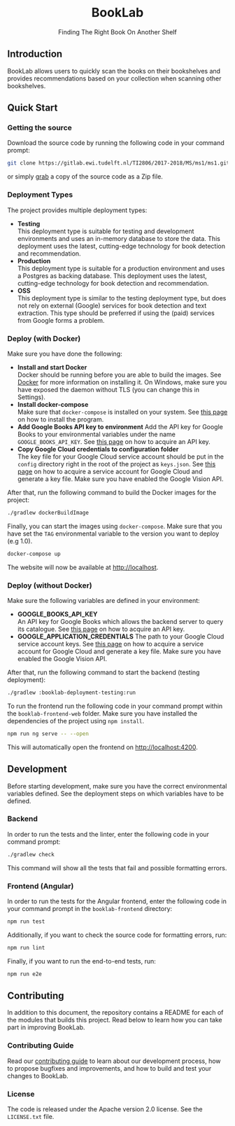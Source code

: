 <div align="center"> 
    <!--<img width="500px" alt="BookLab Logo">-->
    <br> 
    <h1>BookLab</h1> 
    Finding The Right Book On Another Shelf
</div>

## Introduction
BookLab allows users to quickly scan the books on their bookshelves and provides
recommendations based on your collection when scanning other bookshelves.

## Quick Start

### Getting the source
Download the source code by running the following code in your command prompt:
```sh
git clone https://gitlab.ewi.tudelft.nl/TI2806/2017-2018/MS/ms1/ms1.git
```
or simply 
[grab](https://gitlab.ewi.tudelft.nl/TI2806/2017-2018/MS/ms1/ms1/-/archive/master/ms1-master.zip) 
a copy of the source code as a Zip file.

### Deployment Types
The project provides multiple deployment types:
- **Testing**  
  This deployment type is suitable for testing and development environments and uses an in-memory database
  to store the data. This deployment uses the latest, cutting-edge technology for book detection and recommendation.
- **Production**  
  This deployment type is suitable for a production environment and uses a Postgres as backing database.
  This deployment uses the latest, cutting-edge technology for book detection and recommendation.
- **OSS**  
  This deployment type is similar to the testing deployment type, but does not rely on external (Google) services for
  book detection and text extraction. This type should be preferred if using the (paid) services from Google forms a problem.

### Deploy (with Docker)
Make sure you have done the following:
- **Install and start Docker**  
  Docker should be running before you are able to build the images. See [Docker](https://docker.com) for more information
  on installing it. On Windows, make sure you have exposed the daemon without TLS (you can change this in Settings).
- **Install docker-compose**  
  Make sure that `docker-compose` is installed on your system. See [this page](https://docs.docker.com/compose/install/)
  on how to install the program.
- **Add Google Books API key to environment**
  Add the API key for Google Books to your environmental variables under the name `GOOGLE_BOOKS_API_KEY`.
  See [this page](https://developers.google.com/books/docs/v1/using#APIKey) on how to acquire an API key.
- **Copy Google Cloud credentials to configuration folder**  
  The key file for your Google Cloud service account should be put in the `config` directory right in the root of the
  project as `keys.json`.
  See [this page](https://cloud.google.com/docs/authentication/getting-started) on how to acquire a service account for
  Google Cloud and generate a key file. Make sure you have enabled the Google Vision API.

After that, run the following command to build the Docker images for the project:
```sh
./gradlew dockerBuildImage
```

Finally, you can start the images using `docker-compose`. Make sure that you have set the `TAG` environmental variable
to the version you want to deploy (e.g 1.0).
```sh
docker-compose up
```

The website will now be available at [http://localhost](http://localhost).
### Deploy (without Docker)
Make sure the following variables are defined in your environment:
- **GOOGLE_BOOKS_API_KEY**   
  An API key for Google Books which allows the backend server to query its catalogue. See [this page](https://developers.google.com/books/docs/v1/using#APIKey)
  on how to acquire an API key.
- **GOOGLE_APPLICATION_CREDENTIALS**
  The path to your Google Cloud service account keys. See [this page](https://cloud.google.com/docs/authentication/getting-started) on
  how to acquire a service account for Google Cloud and generate a key file. Make sure you have enabled the Google Vision API.

After that, run the following command to start the backend (testing deployment):
```sh
./gradlew :booklab-deployment-testing:run
```

To run the frontend run the following code in your command prompt within the `booklab-frontend-web` 
folder. Make sure you have installed the dependencies of the project using `npm install`.
```sh
npm run ng serve -- --open
```
This will automatically open the frontend on [http://localhost:4200](http://localhost:4200).

## Development
Before starting development, make sure you have the correct environmental variables defined. See
the deployment steps on which variables have to be defined.

### Backend
In order to run the tests and the linter, enter the following code in your command prompt:
```sh
./gradlew check
```
This command will show all the tests that fail and possible formatting errors.

### Frontend (Angular)
In order to run the tests for the Angular frontend, enter the following code in your command prompt in the `booklab-frontend`
directory:
```sh
npm run test
```

Additionally, if you want to check the source code for formatting errors, run:
```sh 
npm run lint
```

Finally, if you want to run the end-to-end tests, run:
```sh 
npm run e2e
```


## Contributing
In addition to this document, the repository contains a README for each of the modules that builds this project. 
Read below to learn how you can take part in improving BookLab.

### Contributing Guide
Read our [contributing guide](CONTRIBUTING.md) to learn about our development process, how to propose bugfixes and 
improvements, and how to build and test your changes to BookLab.

### License
The code is released under the Apache version 2.0 license. See the 
`LICENSE.txt` file.


